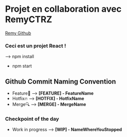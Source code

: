 # Projet en collaboration avec RemyCTRZ 
[Remy Github](https://github.com/RemyCTRZ)

### Ceci est un projet React ! 

--> npm install

- npm start


## Github Commit Naming Convention

- Feature🚀 --> **[FEATURE] - FeatureName**
- Hotfix🔥 --> **[HOTFIX] - HotfixName**
- Merge🔍 --> **[MERGE] - MergeName**

### Checkpoint of the day

- Work in progress --> **[WIP] - NameWhereYouStopped**
